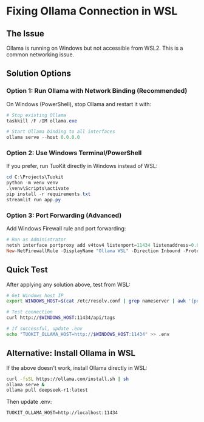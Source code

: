 # Fixing Ollama Connection in WSL

## The Issue
Ollama is running on Windows but not accessible from WSL2. This is a common networking issue.

## Solution Options

### Option 1: Run Ollama with Network Binding (Recommended)
On Windows (PowerShell), stop Ollama and restart it with:
```powershell
# Stop existing Ollama
taskkill /F /IM ollama.exe

# Start Ollama binding to all interfaces
ollama serve --host 0.0.0.0
```

### Option 2: Use Windows Terminal/PowerShell
If you prefer, run TuoKit directly in Windows instead of WSL:
```powershell
cd C:\Projects\Tuokit
python -m venv venv
.\venv\Scripts\activate
pip install -r requirements.txt
streamlit run app.py
```

### Option 3: Port Forwarding (Advanced)
Add Windows Firewall rule and port forwarding:
```powershell
# Run as Administrator
netsh interface portproxy add v4tov4 listenport=11434 listenaddress=0.0.0.0 connectport=11434 connectaddress=127.0.0.1
New-NetFirewallRule -DisplayName "Ollama WSL" -Direction Inbound -Protocol TCP -LocalPort 11434 -Action Allow
```

## Quick Test
After applying any solution above, test from WSL:
```bash
# Get Windows host IP
export WINDOWS_HOST=$(cat /etc/resolv.conf | grep nameserver | awk '{print $2}')

# Test connection
curl http://$WINDOWS_HOST:11434/api/tags

# If successful, update .env
echo "TUOKIT_OLLAMA_HOST=http://$WINDOWS_HOST:11434" >> .env
```

## Alternative: Install Ollama in WSL
If the above doesn't work, install Ollama directly in WSL:
```bash
curl -fsSL https://ollama.com/install.sh | sh
ollama serve &
ollama pull deepseek-r1:latest
```

Then update .env:
```
TUOKIT_OLLAMA_HOST=http://localhost:11434
```